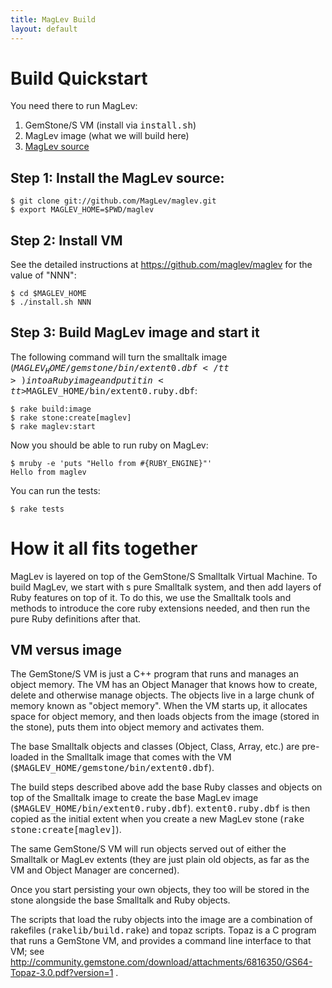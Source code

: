 ```yaml
---
title: MagLev Build
layout: default
---
```

Build Quickstart
================

You need there to run MagLev:

1. GemStone/S VM (install via <tt>install.sh</tt>)
2. MagLev image (what we will build here)
3. [MagLev source](https://github.com/maglev/maglev)

## Step 1: Install the MagLev source:

    $ git clone git://github.com/MagLev/maglev.git
    $ export MAGLEV_HOME=$PWD/maglev

## Step 2: Install VM

See the detailed instructions at <https://github.com/maglev/maglev> for the
value of "NNN":

    $ cd $MAGLEV_HOME
    $ ./install.sh NNN

## Step 3: Build MagLev image and start it

The following command will turn the smalltalk image
(<tt>$MAGLEV_HOME/gemstone/bin/extent0.dbf</tt>) into a Ruby image and put
it in <tt>$MAGLEV_HOME/bin/extent0.ruby.dbf</tt>:

    $ rake build:image
    $ rake stone:create[maglev]
    $ rake maglev:start

Now you should be able to run ruby on MagLev:


    $ mruby -e 'puts "Hello from #{RUBY_ENGINE}"'
    Hello from maglev

You can run the tests:

    $ rake tests

# How it all fits together

MagLev is layered on top of the GemStone/S Smalltalk Virtual Machine.  To
build MagLev, we start with s pure Smalltalk system, and then add layers of
Ruby features on top of it.  To do this, we use the Smalltalk tools and
methods to introduce the core ruby extensions needed, and then run the pure
Ruby definitions after that.

## VM versus image

The GemStone/S VM is just a C++ program that runs and manages an object
memory.  The VM has an Object Manager that knows how to create, delete and
otherwise manage objects. The objects live in a large chunk of memory known
as "object memory".  When the VM starts up, it allocates space for object
memory, and then loads objects from the image (stored in the stone), puts
them into object memory and activates them.

The base Smalltalk objects and classes (Object, Class, Array, etc.)  are
pre-loaded in the Smalltalk image that comes with the VM
(<tt>$MAGLEV_HOME/gemstone/bin/extent0.dbf</tt>).

The build steps described above add the base Ruby classes and objects on
top of the Smalltalk image to create the base MagLev image
(<tt>$MAGLEV_HOME/bin/extent0.ruby.dbf</tt>).  <tt>extent0.ruby.dbf</tt> is
then copied as the initial extent when you create a new MagLev stone
(<tt>rake stone:create[maglev]</tt>).

The same GemStone/S VM will run objects served out of either the Smalltalk
or MagLev extents (they are just plain old objects, as far as the VM and
Object Manager are concerned).

Once you start persisting your own objects, they too will be stored in the
stone alongside the base Smalltalk and Ruby objects.

The scripts that load the ruby objects into the image are a combination of
rakefiles (<tt>rakelib/build.rake</tt>) and topaz scripts.  Topaz is a C
program that runs a GemStone VM, and provides a command line interface to
that VM; see
http://community.gemstone.com/download/attachments/6816350/GS64-Topaz-3.0.pdf?version=1
.

